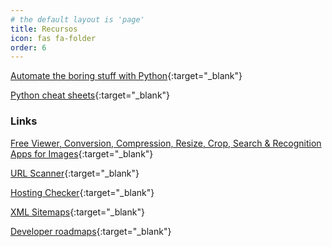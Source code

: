 ```yaml
---
# the default layout is 'page'
title: Recursos
icon: fas fa-folder
order: 6
---
```


[Automate the boring stuff with Python](https://eliotjorge.github.io/recursos/automate-the-boring-stuff-with-python){:target="_blank"}

[Python cheat sheets](https://eliotjorge.github.io/recursos/python-cheat-sheets){:target="_blank"}

### Links

[Free Viewer, Conversion, Compression, Resize, Crop, Search & Recognition Apps for Images](https://products.aspose.app/imaging/family/){:target="_blank"}

[URL Scanner](https://cyscan.io/){:target="_blank"}

[Hosting Checker](https://hostingchecker.com/){:target="_blank"}

[XML Sitemaps](https://www.xml-sitemaps.com/){:target="_blank"}

[Developer roadmaps](https://roadmap.sh/){:target="_blank"}

